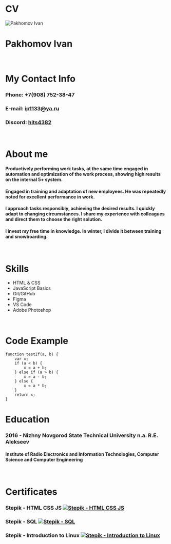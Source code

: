 # CV

![Pakhomov Ivan](https://i.ibb.co/dbF0zp9/image.jpg)

# Pakhomov Ivan

&nbsp;

# My Contact Info

### Phone: +7(908) 752-38-47
### E-mail: ip1133@ya.ru
### Discord: [hits4382](https://discordapp.com/users/hits4382 "Discord Link")

&nbsp;

# About me

#### Productively performing work tasks, at the same time engaged in automation and optimization of the work process, showing high results on the internal 5+ system. 

#### Engaged in training and adaptation of new employees. He was repeatedly noted for excellent performance in work. 

#### I approach tasks responsibly, achieving the desired results. I quickly adapt to changing circumstances. I share my experience with colleagues and direct them to choose the right solution. 

#### I invest my free time in knowledge. In winter, I divide it between training and snowboarding.

&nbsp;

# Skills

* HTML & CSS
* JavaScript Basics
* Git/GitHub
* Figma
* VS Code
* Adobe Photoshop

&nbsp;

# Code Example

```
function testIf(a, b) {
    var x;
    if (a < b) {
        x = a + b;
    } else if (a > b) {
        x = a - b;
    } else {
        x = a * b;
    }
    return x;
}
```

# Education

### 2016 - Nizhny Novgorod State Technical University n.a. R.E. Alekseev
#### Institute of Radio Electronics and Information Technologies, Computer Science and Computer Engineering

&nbsp;

# Certificates

### Stepik - HTML CSS JS [![Stepik - HTML CSS JS](https://i.ibb.co/85RCgDh/Free-icon-certificate-6223517.png)](https://stepik.org/cert/2077745 "Stepik - HTML CSS JS")

### Stepik - SQL [![Stepik - SQL](https://i.ibb.co/85RCgDh/Free-icon-certificate-6223517.png)](https://www.sololearn.com/Certificate/CT-05AISAQM/png "Stepik - SQL")

### Stepik - Introduction to Linux [![Stepik - Introduction to Linux](https://i.ibb.co/85RCgDh/Free-icon-certificate-6223517.png)](https://stepik.org/cert/2077745 "Stepik - Introduction to Linux")
